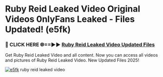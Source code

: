 # Ruby Reid Leaked Video Original Videos 0nlyFans Leaked - Files Updated! (e5fk)

<h3>🔴 CLICK HERE 🌐==►► <a href="https://tinyurl.com/x26r9saj" rel="nofollow">Ruby Reid Leaked Video Updated Files</a></h3>

Get Ruby Reid Leaked Video and all content. Now you can access all videos and pictures of Ruby Reid Leaked Video. New Updated Files 2025!

[![e5fk](https://i.imgur.com/LkgZPqh.gif)](https://tinyurl.com/x26r9saj)
ruby reid leaked video